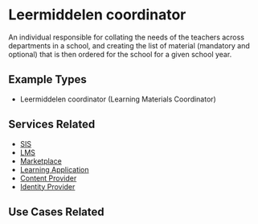 # Leermiddelen coordinator

An individual responsible for collating the needs of the teachers across departments in a school, and creating the list of material (mandatory and optional) that is then ordered for the school for a given school year.

## Example Types

  - Leermiddelen coordinator (Learning Materials Coordinator)

## Services Related

  - [SIS](../services/sis.md)
  - [LMS](../services/lms.md)
  - [Marketplace](../services/marketplace.md)
  - [Learning Application](../services/learning-application.md)
  - [Content Provider](../services/content-provider.md)
  - [Identity Provider](../services/identity-provider.md)

## Use Cases Related
